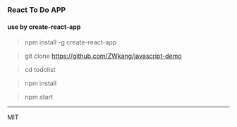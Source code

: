 ### React To Do APP
#### use by create-react-app

> npm install -g create-react-app

> git clone https://github.com/ZWkang/javascript-demo

> cd todolist

> npm install 

> npm start

---
MIT